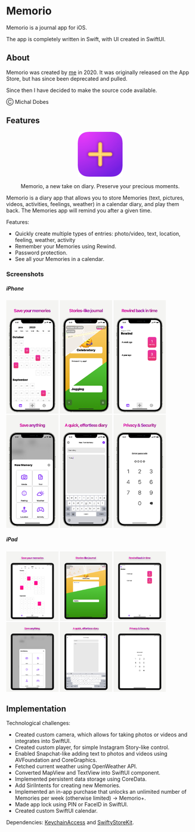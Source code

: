 # Memorio

Memorio is a journal app for iOS.

The app is completely written in Swift, with UI created in SwiftUI.

## About

Memorio was created by [me](https://github.com/mishpajz) in 2020. It was originally released on the App Store, but has since been deprecated and pulled.

Since then I have decided to make the source code available. 

Ⓒ Michal Dobes

## Features

<p align="center">
<img src="https://github.com/mishpajz/Memorio/blob/development/Assets/logo.png" width=120>
</p>

<p align="center">
Memorio, a new take on diary.
Preserve your precious moments.
</p>

Memorio is a diary app that allows you to store Memories (text, pictures, videos, activities, feelings, weather) in a calendar diary, and play them back. The Memories app will remind you after a given time.

Features:
- Quickly create multiple types of entries: photo/video, text, location, feeling, weather, activity
- Remember your Memories using Rewind.
- Password protection.
- See all your Memories in a calendar.

### Screenshots

##### iPhone
<p align="left">
<img src="https://github.com/mishpajz/Memorio/blob/development/Assets/iPhoneScreenshots/1.jpg" width=140>
<img src="https://github.com/mishpajz/Memorio/blob/development/Assets/iPhoneScreenshots/2.jpg" width=140>
<img src="https://github.com/mishpajz/Memorio/blob/development/Assets/iPhoneScreenshots/3.jpg" width=140>
<img src="https://github.com/mishpajz/Memorio/blob/development/Assets/iPhoneScreenshots/4.jpg" width=140>
<img src="https://github.com/mishpajz/Memorio/blob/development/Assets/iPhoneScreenshots/5.jpg" width=140>
<img src="https://github.com/mishpajz/Memorio/blob/development/Assets/iPhoneScreenshots/6.jpg" width=140>
</p>

##### iPad
<p align="left">
<img src="https://github.com/mishpajz/Memorio/blob/development/Assets/iPadScreenshots/1.jpg" width=140>
<img src="https://github.com/mishpajz/Memorio/blob/development/Assets/iPadScreenshots/2.jpg" width=140>
<img src="https://github.com/mishpajz/Memorio/blob/development/Assets/iPadScreenshots/3.jpg" width=140>
<img src="https://github.com/mishpajz/Memorio/blob/development/Assets/iPadScreenshots/4.jpg" width=140>
<img src="https://github.com/mishpajz/Memorio/blob/development/Assets/iPadScreenshots/5.jpg" width=140>
<img src="https://github.com/mishpajz/Memorio/blob/development/Assets/iPadScreenshots/6.jpg" width=140>
</p>

## Implementation

Technological challenges:
- Created custom camera, which allows for taking photos or videos and integrates into SwiftUI.
- Created custom player, for simple Instagram Story-like control.
- Enabled Snapchat-like adding text to photos and videos using AVFoundation and CoreGraphics.
- Fetched current weather using OpenWeather API.
- Converted MapView and TextView into SwiftUI component.
- Implemented persistent data storage using CoreData.
- Add SiriIntents for creating new Memories.
- Implemented an in-app purchase that unlocks an unlimited number of Memories per week (otherwise limited) -> Memorio+.
- Made app lock using PIN or FaceID in SwiftUI.
- Created custom SwiftUI calendar.

Dependencies:
  [KeychainAccess](https://github.com/kishikawakatsumi/KeychainAccess) and [SwiftyStoreKit](https://github.com/bizz84/SwiftyStoreKit).
